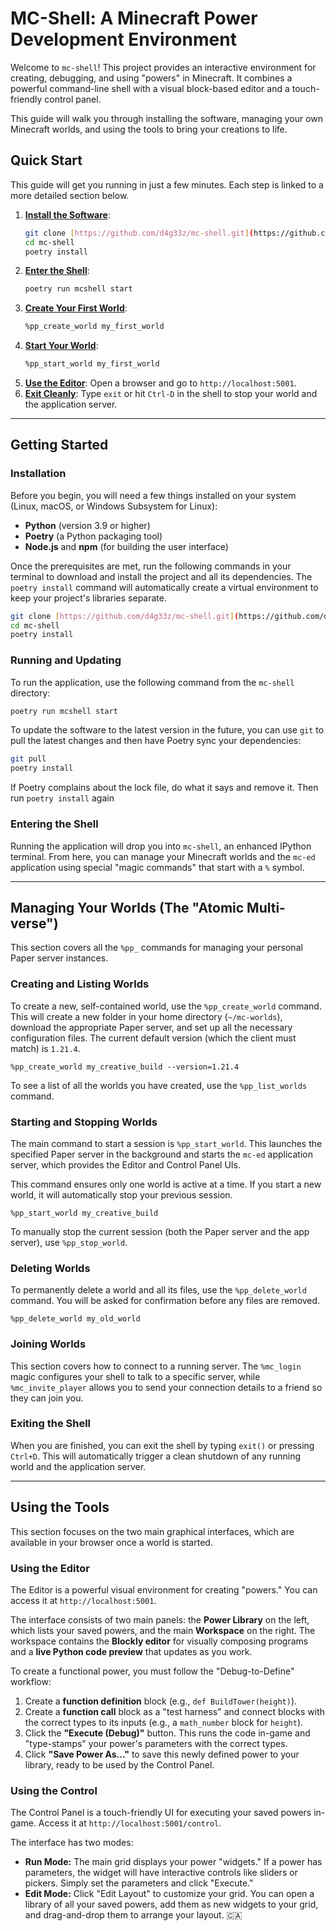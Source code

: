 # MC-Shell: A Minecraft Power Development Environment 

Welcome to `mc-shell`! This project provides an interactive environment for creating, debugging, and using "powers" in Minecraft. It combines a powerful command-line shell with a visual block-based editor and a touch-friendly control panel.

This guide will walk you through installing the software, managing your own Minecraft worlds, and using the tools to bring your creations to life.

## Quick Start

This guide will get you running in just a few minutes. Each step is linked to a more detailed section below.

1.  **[Install the Software](#installation)**:
    ```bash
    git clone [https://github.com/d4g33z/mc-shell.git](https://github.com/d4g33z/mc-shell.git)
    cd mc-shell
    poetry install
    ```
2.  **[Enter the Shell](#entering-the-shell)**:
    ```bash
    poetry run mcshell start
    ```
3.  **[Create Your First World](#creating-and-listing-worlds)**:
    ```bash
    %pp_create_world my_first_world
    ```
4.  **[Start Your World](#starting-and-stopping-worlds)**:
    ```bash
    %pp_start_world my_first_world
    ```
5.  **[Use the Editor](#using-the-editor)**: Open a browser and go to `http://localhost:5001`.
6.  **[Exit Cleanly](#exiting-the-shell)**: Type `exit` or hit `Ctrl-D` in the shell to stop your world and the application server.

---

## Getting Started

### Installation

Before you begin, you will need a few things installed on your system (Linux, macOS, or Windows Subsystem for Linux):
* **Python** (version 3.9 or higher)
* **Poetry** (a Python packaging tool)
* **Node.js** and **npm** (for building the user interface)

Once the prerequisites are met, run the following commands in your terminal to download and install the project and all its dependencies. The `poetry install` command will automatically create a virtual environment to keep your project's libraries separate.

```bash
git clone [https://github.com/d4g33z/mc-shell.git](https://github.com/d4g33z/mc-shell.git)
cd mc-shell
poetry install
````

### Running and Updating

To run the application, use the following command from the `mc-shell` directory:

```bash
poetry run mcshell start
```

To update the software to the latest version in the future, you can use `git` to pull the latest changes and then have Poetry sync your dependencies:

```bash
git pull
poetry install
```

If Poetry complains about the lock file, do what it says and remove it. Then run `poetry install` again 
### Entering the Shell

Running the application will drop you into `mc-shell`, an enhanced IPython terminal. From here, you can manage your Minecraft worlds and the `mc-ed` application using special "magic commands" that start with a `%` symbol.

-----

##  Managing Your Worlds (The "Atomic Multi-verse")

This section covers all the `%pp_` commands for managing your personal Paper server instances.

### Creating and Listing Worlds

To create a new, self-contained world, use the `%pp_create_world` command. This will create a new folder in your home directory (`~/mc-worlds`), download the appropriate Paper server, and set up all the necessary configuration files. The current default version (which the client must match) is `1.21.4`.
```ipython
%pp_create_world my_creative_build --version=1.21.4
```

To see a list of all the worlds you have created, use the `%pp_list_worlds` command.

### Starting and Stopping Worlds

The main command to start a session is `%pp_start_world`. This launches the specified Paper server in the background and starts the `mc-ed` application server, which provides the Editor and Control Panel UIs.

This command ensures only one world is active at a time. If you start a new world, it will automatically stop your previous session.

```ipython
%pp_start_world my_creative_build
```

To manually stop the current session (both the Paper server and the app server), use `%pp_stop_world`.

### Deleting Worlds

To permanently delete a world and all its files, use the `%pp_delete_world` command. You will be asked for confirmation before any files are removed.

```ipython
%pp_delete_world my_old_world
```

### Joining Worlds

This section covers how to connect to a running server. The `%mc_login` magic configures your shell to talk to a specific server, while `%mc_invite_player` allows you to send your connection details to a friend so they can join you.

### Exiting the Shell

When you are finished, you can exit the shell by typing `exit()` or pressing `Ctrl+D`. This will automatically trigger a clean shutdown of any running world and the application server.

-----

## Using the Tools

This section focuses on the two main graphical interfaces, which are available in your browser once a world is started.

### Using the Editor

The Editor is a powerful visual environment for creating "powers." You can access it at `http://localhost:5001`.

The interface consists of two main panels: the **Power Library** on the left, which lists your saved powers, and the main **Workspace** on the right. The workspace contains the **Blockly editor** for visually composing programs and a **live Python code preview** that updates as you work.

To create a functional power, you must follow the "Debug-to-Define" workflow:

1.  Create a **function definition** block (e.g., `def BuildTower(height)`).
2.  Create a **function call** block as a "test harness" and connect blocks with the correct types to its inputs (e.g., a `math_number` block for `height`).
3.  Click the **"Execute (Debug)"** button. This runs the code in-game and "type-stamps" your power's parameters with the correct types.
4.  Click **"Save Power As..."** to save this newly defined power to your library, ready to be used by the Control Panel.

### Using the Control

The Control Panel is a touch-friendly UI for executing your saved powers in-game. Access it at `http://localhost:5001/control`.

The interface has two modes:

  * **Run Mode:** The main grid displays your power "widgets." If a power has parameters, the widget will have interactive controls like sliders or pickers. Simply set the parameters and click "Execute."
  * **Edit Mode:** Click "Edit Layout" to customize your grid. You can open a library of all your saved powers, add them as new widgets to your grid, and drag-and-drop them to arrange your layout.
:canada: